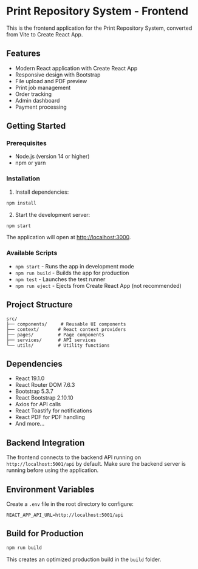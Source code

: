 # Print Repository System - Frontend

This is the frontend application for the Print Repository System, converted from Vite to Create React App.

## Features

- Modern React application with Create React App
- Responsive design with Bootstrap
- File upload and PDF preview
- Print job management
- Order tracking
- Admin dashboard
- Payment processing

## Getting Started

### Prerequisites

- Node.js (version 14 or higher)
- npm or yarn

### Installation

1. Install dependencies:
```bash
npm install
```

2. Start the development server:
```bash
npm start
```

The application will open at [http://localhost:3000](http://localhost:3000).

### Available Scripts

- `npm start` - Runs the app in development mode
- `npm run build` - Builds the app for production
- `npm test` - Launches the test runner
- `npm run eject` - Ejects from Create React App (not recommended)

## Project Structure

```
src/
├── components/     # Reusable UI components
├── context/       # React context providers
├── pages/         # Page components
├── services/      # API services
└── utils/         # Utility functions
```

## Dependencies

- React 19.1.0
- React Router DOM 7.6.3
- Bootstrap 5.3.7
- React Bootstrap 2.10.10
- Axios for API calls
- React Toastify for notifications
- React PDF for PDF handling
- And more...

## Backend Integration

The frontend connects to the backend API running on `http://localhost:5001/api` by default. Make sure the backend server is running before using the application.

## Environment Variables

Create a `.env` file in the root directory to configure:

```
REACT_APP_API_URL=http://localhost:5001/api
```

## Build for Production

```bash
npm run build
```

This creates an optimized production build in the `build` folder.
